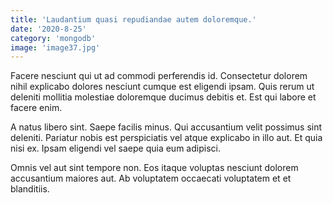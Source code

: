```yaml
---
title: 'Laudantium quasi repudiandae autem doloremque.'
date: '2020-8-25'
category: 'mongodb'
image: 'image37.jpg'
---
```


Facere nesciunt qui ut ad commodi perferendis id. Consectetur dolorem nihil explicabo dolores nesciunt cumque est eligendi ipsam. Quis rerum ut deleniti mollitia molestiae doloremque ducimus debitis et. Est qui labore et facere enim.
 A natus libero sint. Saepe facilis minus. Qui accusantium velit possimus sint deleniti. Pariatur nobis est perspiciatis vel atque explicabo in illo aut. Et quia nisi ex. Ipsam eligendi vel saepe quia eum adipisci.
 Omnis vel aut sint tempore non. Eos itaque voluptas nesciunt dolorem accusantium maiores aut. Ab voluptatem occaecati voluptatem et et blanditiis.
